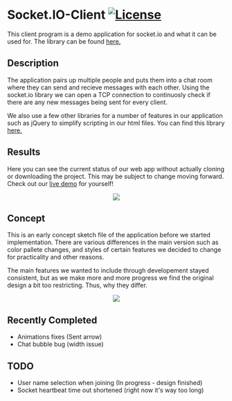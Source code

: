
# Socket.IO-Client [![License](https://img.shields.io/badge/License-Apache%202.0-blue.svg)](https://opensource.org/licenses/Apache-2.0)
This client program is a demo application for socket.io and what it can be used for. The library can be found [here.](https://github.com/socketio/socket.io)

## Description
The application pairs up multiple people and puts them into a chat room where they can send and recieve messages
with each other. Using the socket.io library we can open a TCP connection to continuosly check if there are any new messages being sent for every client.

We also use a few other libraries for a number of features in our application such as jQuery to simplify scripting in our html files. You can find this library [here.](https://jquery.com/) 

## Results
Here you can see the current status of our web app without actually cloning or downloading the project. This may be subject to change moving forward. Check out our [live demo](http://dalschedulebuilder.com/chat) for yourself!

<p align= "center">
  <img src= "https://i.imgur.com/zI9xnMc.png"/>
</p>


## Concept
This is an early concept sketch file of the application before we started implementation. There are various differences in the main version such as color pallete changes, and styles of certain features we decided to change for practicality and other reasons. 

The main features we wanted to include through developement stayed consistent, but as we make more and more progress we find the original design a bit too restricting. Thus, why they differ.

<p align="center">
   <img src="https://i.imgur.com/icepLhp.png"/>
</p>

## Recently Completed
* Animations fixes (Sent arrow)
* Chat bubble bug (width issue)

## TODO
* User name selection when joining (In progress - design finished)
* Socket heartbeat time out shortened (right now it's way too long)
